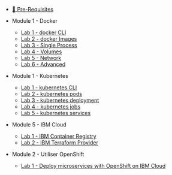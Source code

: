 <!-- _sidebar.md -->

- [:book: Pre-Requisites](pre-requisites.md)

- Module 1 - Docker
  - [Lab 1 - docker CLI](lab-1-docker/lab-1-cli.md)
  - [Lab 2 - docker Images](lab-1-docker/lab-2-images.md)
  - [Lab 3 - Single Process](lab-1-docker/lab-3-single-process.md)
  - [Lab 4 - Volumes](lab-1-docker/lab-4-volumes.md)
  - [Lab 5 - Network](lab-1-docker/lab-5-network.md)
  - [Lab 6 - Advanced](lab-1-docker/lab-6-advanced.md)

- Module 1 - Kubernetes
  - [Lab 1 - kubernetes CLI](lab-2-kubernetes/k8s-lab-1-cli.md)
  - [Lab 2 - kubernetes pods](lab-2-kubernetes/k8s-lab-2-pods.md)
  - [Lab 3 - kubernetes deployment](lab-2-kubernetes/k8s-lab-3-deployments.md)
  - [Lab 4 - kubernetes jobs](lab-2-kubernetes/k8s-lab-4-jobs.md)
  - [Lab 5 - kubernetes services](lab-2-kubernetes/k8s-lab-5-services.md)

- Module 5 - IBM Cloud
  - [Lab 1 - IBM Container Registry](lab-3-ibmcloud/ic-lab-1-ibm-registry.md)
  - [Lab 2 - IBM Terraform Provider](lab-3-ibmcloud/ic-lab-2-terraform.md)

- Module 2 - Utiliser OpenShift
  - [Lab 1 - Deploy microservices with OpenShift on IBM Cloud](lab-4-roks/lab-4-openshift.md)

<!-- - Module 7 - DevOps
  - [:book: DevOps](lab7-devops/tekton/README.md) -->
